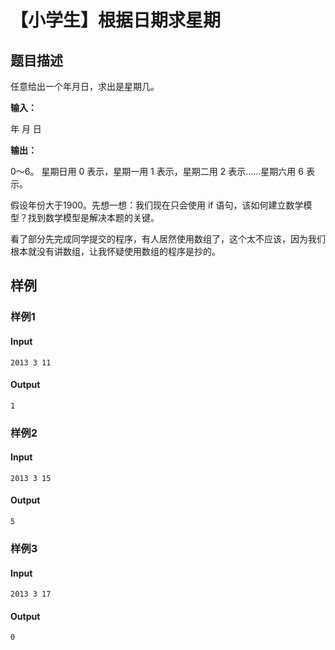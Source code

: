 # 【小学生】根据日期求星期

## 题目描述

任意给出一个年月日，求出是星期几。

**输入：**

  年 月 日

**输出：**

  0～6。
  星期日用 0 表示，星期一用 1 表示，星期二用 2 表示......星期六用 6 表示。

假设年份大于1900。先想一想：我们现在只会使用 if 语句，该如何建立数学模型？找到数学模型是解决本题的关键。

看了部分先完成同学提交的程序，有人居然使用数组了，这个太不应该，因为我们根本就没有讲数组，让我怀疑使用数组的程序是抄的。

## 样例

### 样例1

#### Input

```
2013 3 11
```

#### Output

```
1
```

### 样例2

#### Input

```
2013 3 15
```

#### Output

```
5
```

### 样例3

#### Input

```
2013 3 17
```

#### Output

```
0
```

